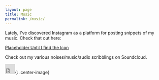 ```yaml
---
layout: page
title: Music
permalink: /music/
---
```


Lately, I've discovered Instagram as a platform for posting snippets of my music. Check that out here:

[Placeholder Until I find the Icon](https://www.instagram.com/c_0ldfashioned/)

Check out my various noises/music/audio scribblings on Soundcloud.
<iframe allowtransparency="true" scrolling="no" frameborder="no" src="https://w.soundcloud.com/icon/?url=http%3A%2F%2Fsoundcloud.com%2Fcold_fashioned&color=orange_white&size=32" style="width: 32px; height: 32px;"></iframe>{: .center-image}
